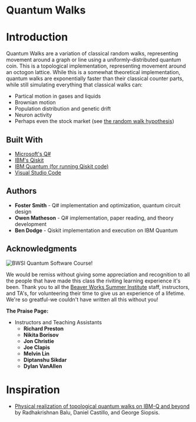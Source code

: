 # Quantum Walks

# Introduction
Quantum Walks are a variation of classical random walks, representing movement around a graph or line using a uniformly-distributed quantum coin. 
This is a topological implementation, representing movement around an octogon lattice. 
While this is a somewhat theoretical implementation, quantum walks are exponentially faster than their classical counter parts, while still simulating everything that classical walks can: 
   * Partical motion in gases and liquids
   * Brownian motion
   * Population distribution and genetic drift
   * Neuron activity
   * Perhaps even the stock market (see [the random walk hypothesis](https://en.wikipedia.org/wiki/Random_walk_hypothesis))


## Built With

* [Microsoft's Q#](https://docs.microsoft.com/en-us/azure/quantum/)
* [IBM's Qiskit](https://qiskit.org) 
* [IBM Quantum (for running Qiskit code)](https://quantum-computing.ibm.com) 
* [Visual Studio Code](https://code.visualstudio.com)


## Authors

* **Foster Smith** - Q# implementation and optimization, quantum circuit design
* **Owen Matheson** - Q# implementation, paper reading, and theory development
* **Ben Dodge** - Qiskit implementation and execution on IBM Quantum

## Acknowledgments

![BWSI Quantum Software Course!](https://beaverworks.ll.mit.edu/CMS/bw/sites/all/themes/professional_theme/logo.png "BWSI Quantum Software")

We would be remiss without giving some appreciation and recognition to all the people that have made this class the riviting learning experience it's been. Thank you to all the [Beaver Works Summer Institute](https://beaverworks.ll.mit.edu/CMS/bw/bwsi) staff, instructors, and TA's, for volunteering their time to give us an experience of a lifetime. We're so greatful-we couldn't have written all this without you! 

**The Praise Page:**
* Instructors and Teaching Assistants
  * **Richard Preston**
  * **Nikita Borisov**
  * **Jon Christie**
  * **Joe Clapis**
  * **Melvin Lin**
  * **Diptanshu Sikdar**
  * **Dylan VanAllen**

# Inspiration
* [Physical realization of topological quantum walks on IBM-Q and beyond](https://arxiv.org/abs/1710.03615) by Radhakrishnan Balu, Daniel Castillo, and George Siopsis. 
